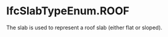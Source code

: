 IfcSlabTypeEnum.ROOF
====================
The slab is used to represent a roof slab (either flat or sloped).


